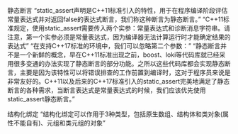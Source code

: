 静态断言
“static_assert声明是C++11标准引入的特性，用于在程序编译阶段评估常量表达式并对返回false的表达式断言，我们称这种断言为静态断言。”
“C++11标准规定，使用static_assert需要传入两个实参：常量表达式和诊断消息字符串。请注意，第一个实参必须是常量表达式，因为编译器无法计算运行时才能确定结果的表达式”
“在支持C++17标准的环境中，我们可以忽略第二个参数：”
“静态断言并不是一个新鲜的概念，早在C++11标准出现之前，boost、loki等代码库就已经采用很多变通的办法实现了静态断言的部分功能。之所以这些代码库都会实现静态断言，主要是因为该特性可以将错误排查的工作前置到编译时，这对于程序员来说是非常友好的。C++11以及后来的C++17标准引入的static_assert完美地满足了静态断言的各种需求，当断言表达式是常量表达式的时候，我们应该优先使用static_assert静态断言。”

结构化绑定
“结构化绑定可以作用于3种类型，包括原生数组、结构体和类对象(属性不能自有)、元组和类元组的对象”
